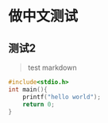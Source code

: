 # 做中文测试
## 测试2
> test markdown
```C
#include<stdio.h>
int main(){
    printf("hello world");
    return 0;
}
```